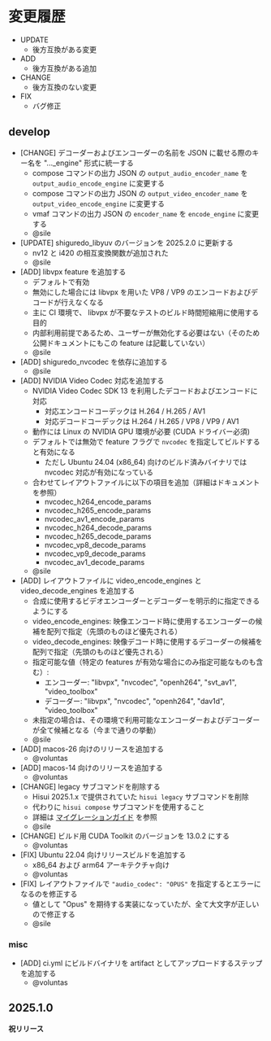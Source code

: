 # 変更履歴

- UPDATE
  - 後方互換がある変更
- ADD
  - 後方互換がある追加
- CHANGE
  - 後方互換のない変更
- FIX
  - バグ修正

## develop

- [CHANGE] デコーダーおよびエンコーダーの名前を JSON に載せる際のキー名を "..._engine" 形式に統一する
  - compose コマンドの出力 JSON の `output_audio_encoder_name` を `output_audio_encode_engine` に変更する
  - compose コマンドの出力 JSON の `output_video_encoder_name` を `output_video_encode_engine` に変更する
  - vmaf コマンドの出力 JSON の `encoder_name` を `encode_engine` に変更する
  - @sile
- [UPDATE] shiguredo_libyuv のバージョンを 2025.2.0 に更新する
  - nv12 と i420 の相互変換関数が追加された
  - @sile
- [ADD] libvpx feature を追加する
  - デフォルトで有効
  - 無効にした場合には libvpx を用いた VP8 / VP9 のエンコードおよびデコードが行えなくなる
  - 主に CI 環境で、 libvpx が不要なテストのビルド時間短縮用に使用する目的
  - 内部利用前提であるため、ユーザーが無効化する必要はない（そのため公開ドキュメントにもこの feature は記載していない）
  - @sile
- [ADD] shiguredo_nvcodec を依存に追加する
  - @sile
- [ADD] NVIDIA Video Codec 対応を追加する
  - NVIDIA Video Codec SDK 13 を利用したデコードおよびエンコードに対応
    - 対応エンコードコーデックは H.264 / H.265 / AV1
    - 対応デコードコーデックは H.264 / H.265 / VP8 / VP9 / AV1
  - 動作には Linux の NVIDIA GPU 環境が必要 (CUDA ドライバー必須)
  - デフォルトでは無効で feature フラグで `nvcodec` を指定してビルドすると有効になる
    - ただし Ubuntu 24.04 (x86_64) 向けのビルド済みバイナリでは nvcodec 対応が有効になっている
  - 合わせてレイアウトファイルに以下の項目を追加（詳細はドキュメントを参照）
    - nvcodec_h264_encode_params
    - nvcodec_h265_encode_params
    - nvcodec_av1_encode_params
    - nvcodec_h264_decode_params
    - nvcodec_h265_decode_params
    - nvcodec_vp8_decode_params
    - nvcodec_vp9_decode_params
    - nvcodec_av1_decode_params
  - @sile
- [ADD] レイアウトファイルに video_encode_engines と video_decode_engines を追加する
  - 合成に使用するビデオエンコーダーとデコーダーを明示的に指定できるようにする
  - video_encode_engines: 映像エンコード時に使用するエンコーダーの候補を配列で指定（先頭のものほど優先される）
  - video_decode_engines: 映像デコード時に使用するデコーダーの候補を配列で指定（先頭のものほど優先される）
  - 指定可能な値（特定の features が有効な場合にのみ指定可能なものも含む）:
    - エンコーダー: "libvpx", "nvcodec", "openh264", "svt_av1", "video_toolbox"
    - デコーダー: "libvpx", "nvcodec", "openh264", "dav1d", "video_toolbox"
  - 未指定の場合は、その環境で利用可能なエンコーダーおよびデコーダーが全て候補となる（今まで通りの挙動）
  - @sile
- [ADD] macos-26 向けのリリースを追加する
  - @voluntas
- [ADD] macos-14 向けのリリースを追加する
  - @voluntas
- [CHANGE] legacy サブコマンドを削除する
  - Hisui 2025.1.x で提供されていた `hisui legacy` サブコマンドを削除
  - 代わりに `hisui compose` サブコマンドを使用すること
  - 詳細は [マイグレーションガイド](./docs/migrate_hisui_legacy.md) を参照
  - @sile
- [CHANGE] ビルド用 CUDA Toolkit のバージョンを 13.0.2 にする
  - @voluntas
- [FIX] Ubuntu 22.04 向けリリースビルドを追加する
  - x86_64 および arm64 アーキテクチャ向け
  - @voluntas
- [FIX] レイアウトファイルで `"audio_codec": "OPUS"` を指定するとエラーになるのを修正する
  - 値として "Opus" を期待する実装になっていたが、全て大文字が正しいので修正する
  - @sile

### misc

- [ADD] ci.yml にビルドバイナリを artifact としてアップロードするステップを追加する
  - @voluntas

## 2025.1.0

**祝リリース**
